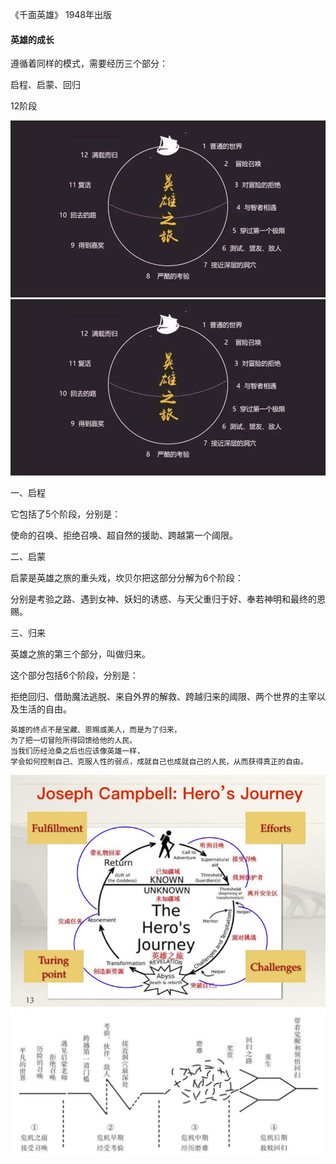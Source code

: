 ﻿
《千面英雄》 1948年出版

#### 英雄的成长

遵循着同样的模式，需要经历三个部分：

启程、启蒙、回归

12阶段

![10001](StoryLine/10001.jpg)
![10000](https://github.com/greatnine/ciwaNLP/blob/readme-edits/Spring/StoryLine/1000.jpg)


一、启程

它包括了5个阶段，分别是：

使命的召唤、拒绝召唤、超自然的援助、跨越第一个阈限。

二、启蒙

启蒙是英雄之旅的重头戏，坎贝尔把这部分分解为6个阶段：

分别是考验之路、遇到女神、妖妇的诱惑、与天父重归于好、奉若神明和最终的恩赐。


三、归来

英雄之旅的第三个部分，叫做归来。

这个部分包括6个阶段，分别是：

拒绝回归、借助魔法逃脱、来自外界的解救、跨越归来的阈限、两个世界的主宰以及生活的自由。

```
英雄的终点不是宝藏、恩赐或美人，而是为了归来，
为了把一切冒险所得回馈给他的人民。
当我们历经沧桑之后也应该像英雄一样，
学会如何控制自己、克服人性的弱点，成就自己也成就自己的人民，从而获得真正的自由。

```
![File2](StoryLine/file2.png)
![File](StoryLine/file.png)


